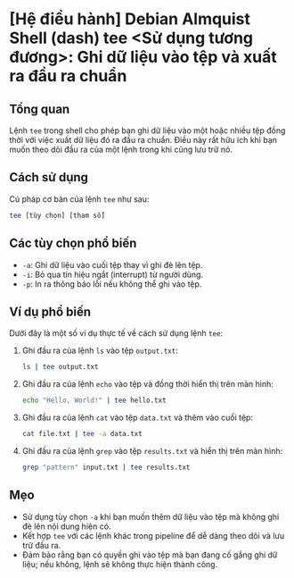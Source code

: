 # [Hệ điều hành] Debian Almquist Shell (dash) tee <Sử dụng tương đương>: Ghi dữ liệu vào tệp và xuất ra đầu ra chuẩn

## Tổng quan
Lệnh `tee` trong shell cho phép bạn ghi dữ liệu vào một hoặc nhiều tệp đồng thời với việc xuất dữ liệu đó ra đầu ra chuẩn. Điều này rất hữu ích khi bạn muốn theo dõi đầu ra của một lệnh trong khi cũng lưu trữ nó.

## Cách sử dụng
Cú pháp cơ bản của lệnh `tee` như sau:
```bash
tee [tùy chọn] [tham số]
```

## Các tùy chọn phổ biến
- `-a`: Ghi dữ liệu vào cuối tệp thay vì ghi đè lên tệp.
- `-i`: Bỏ qua tín hiệu ngắt (interrupt) từ người dùng.
- `-p`: In ra thông báo lỗi nếu không thể ghi vào tệp.

## Ví dụ phổ biến
Dưới đây là một số ví dụ thực tế về cách sử dụng lệnh `tee`:

1. Ghi đầu ra của lệnh `ls` vào tệp `output.txt`:
   ```bash
   ls | tee output.txt
   ```

2. Ghi đầu ra của lệnh `echo` vào tệp và đồng thời hiển thị trên màn hình:
   ```bash
   echo "Hello, World!" | tee hello.txt
   ```

3. Ghi đầu ra của lệnh `cat` vào tệp `data.txt` và thêm vào cuối tệp:
   ```bash
   cat file.txt | tee -a data.txt
   ```

4. Ghi đầu ra của lệnh `grep` vào tệp `results.txt` và hiển thị trên màn hình:
   ```bash
   grep "pattern" input.txt | tee results.txt
   ```

## Mẹo
- Sử dụng tùy chọn `-a` khi bạn muốn thêm dữ liệu vào tệp mà không ghi đè lên nội dung hiện có.
- Kết hợp `tee` với các lệnh khác trong pipeline để dễ dàng theo dõi và lưu trữ đầu ra.
- Đảm bảo rằng bạn có quyền ghi vào tệp mà bạn đang cố gắng ghi dữ liệu; nếu không, lệnh sẽ không thực hiện thành công.